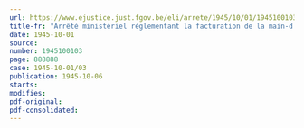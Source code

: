 ```yaml
---
url: https://www.ejustice.just.fgov.be/eli/arrete/1945/10/01/1945100103/justel
title-fr: "Arrêté ministériel réglementant la facturation de la main-d'oeuvre pour les travaux en régie (abrogé par AM 14-06-1946, art. 10)"
date: 1945-10-01
source:
number: 1945100103
page: 888888
case: 1945-10-01/03
publication: 1945-10-06
starts:
modifies:
pdf-original:
pdf-consolidated:
---
```


